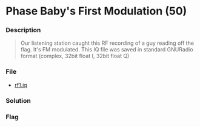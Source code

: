 # Phase Baby's First Modulation (50)

### Description
> Our listening station caught this RF recording of a guy reading off the flag. It's FM modulated.
> This IQ file was saved in standard GNURadio format (complex, 32bit float I, 32bit float Q)

### File
* [rf1.iq](./File/rf1.iq)

### Solution

### Flag
```

```